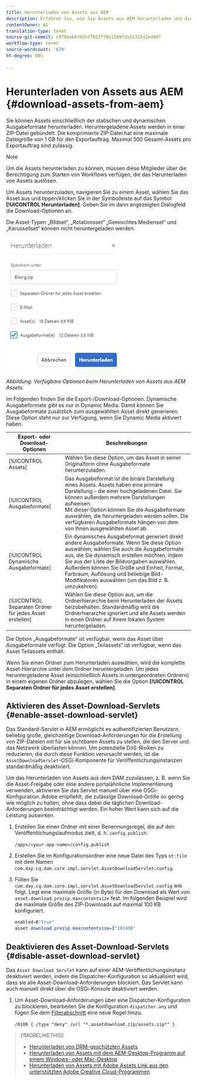 ```yaml
---
title: Herunterladen von Assets aus AEM
description: Erfahren Sie, wie Sie Assets aus AEM herunterladen und die Download-Funktion aktivieren oder deaktivieren.
contentOwner: AG
translation-type: tm+mt
source-git-commit: c978be66702b7f032f78a1509f2a11315d1ed89f
workflow-type: tm+mt
source-wordcount: '670'
ht-degree: 98%

---
```



# Herunterladen von Assets aus AEM  {#download-assets-from-aem}

Sie können Assets einschließlich der statischen und dynamischen Ausgabeformate herunterladen. Heruntergeladene Assets werden in einer ZIP-Datei gebündelt. Die komprimierte ZIP-Datei hat eine maximale Dateigröße von 1 GB für den Exportauftrag. Maximal 500 Gesamt-Assets pro Exportauftrag sind zulässig.

>[!NOTE]
>
>Um die Assets herunterladen zu können, müssen diese Mitglieder über die Berechtigung zum Starten von Workflows verfügen, die das Herunterladen von Assets auslösen.

Um Assets herunterzuladen, navigieren Sie zu einem Asset, wählen Sie das Asset aus und tippen/klicken Sie in der Symbolleiste auf das Symbol **[!UICONTROL Herunterladen]**. Geben Sie im dann angezeigten Dialogfeld die Download-Optionen an.

Die Asset-Typen „Bildset“, „Rotationsset“ „Gemischtes Medienset“ und „Karussellset“ können nicht heruntergeladen werden.

![Verfügbare Optionen beim Herunterladen von Assets aus AEM Assets](assets/asset_download_dialog.png)

*Abbildung: Verfügbare Optionen beim Herunterladen von Assets aus AEM Assets.*

Im Folgenden finden Sie die Export-/Download-Optionen. Dynamische Ausgabeformate gibt es nur in Dynamic Media. Damit können Sie Ausgabeformate zusätzlich zum ausgewählten Asset direkt generieren. Diese Option steht nur zur Verfügung, wenn Sie Dynamic Media aktiviert haben.

| Export- oder Download-Optionen | Beschreibungen |
|---|---|
| [!UICONTROL Assets] | Wählen Sie diese Option, um das Asset in seiner Originalform ohne Ausgabeformate herunterzuladen. |
| [!UICONTROL Ausgabeformate] | Das Ausgabeformat ist die binäre Darstellung eines Assets. Assets haben eine primäre Darstellung – die einer hochgeladenen Datei. Sie können außerdem mehrere Darstellungen aufweisen. <br> Mit dieser Option können Sie die Ausgabeformate auswählen, die heruntergeladen werden sollen. Die verfügbaren Ausgabeformate hängen von dem von Ihnen ausgewählten Asset ab. |
| [!UICONTROL Dynamische Ausgabeformate] | Ein dynamisches Ausgabeformat generiert direkt andere Ausgabeformate. Wenn Sie diese Option auswählen, wählen Sie auch die Ausgabeformate aus, die Sie dynamisch erstellen möchten, indem Sie aus der Liste der Bildvorgaben auswählen. Außerdem können Sie Größe und Einheit, Format, Farbraum, Auflösung und beliebige Bild-Modifikatoren auswählen (um das Bild z. B. umzukehren). |
| [!UICONTROL Separaten Ordner für jedes Asset erstellen] | Wählen Sie diese Option aus, um die Ordnerhierarchie beim Herunterladen der Assets beizubehalten. Standardmäßig wird die Ordnerhierarchie ignoriert und alle Assets werden in einen Ordner auf Ihrem lokalen System heruntergeladen. |

Die Option „Ausgabeformate“ ist verfügbar, wenn das Asset über Ausgabeformate verfügt. Die Option „Teilassets“ ist verfügbar, wenn das Asset Teilassets enthält.

Wenn Sie einen Ordner zum Herunterladen auswählen, wird die komplette Asset-Hierarchie unter dem Ordner heruntergeladen. Um jedes heruntergeladene Asset (einschließlich Assets in untergeordneten Ordnern) in einem eigenen Ordner abzulegen, wählen Sie die Option **[!UICONTROL Separaten Ordner für jedes Asset erstellen]**.

## Aktivieren des Asset-Download-Servlets {#enable-asset-download-servlet}

Das Standard-Servlet in AEM ermöglicht es authentifizierten Benutzern, beliebig große, gleichzeitige Download-Anforderungen für die Erstellung von ZIP-Dateien mit für sie sichtbaren Assets zu stellen, die den Server und das Netzwerk überlasten können. Um potenzielle DoS-Risiken zu reduzieren, die durch diese Funktion verursacht werden, ist die `AssetDownloadServlet`-OSGi-Komponente für Veröffentlichungsinstanzen standardmäßig deaktiviert.

Um das Herunterladen von Assets aus dem DAM zuzulassen, z. B. wenn Sie die Asset-Freigabe oder eine andere portalähnliche Implementierung verwenden, aktivieren Sie das Servlet manuell über eine OSGi-Konfiguration. Adobe empfiehlt, die zulässige Download-Größe so gering wie möglich zu halten, ohne dass dabei die täglichen Download-Anforderungen beeinträchtigt werden. Ein hoher Wert kann sich auf die Leistung auswirken.

1. Erstellen Sie einen Ordner mit einer Benennungsregel, die auf den Veröffentlichungslaufmodus zielt, d. h. `config.publish`:

   `/apps/<your-app-name>/config.publish`

1. Erstellen Sie im Konfigurationsordner eine neue Datei des Typs `nt:file` mit dem Namen `com.day.cq.dam.core.impl.servlet.AssetDownloadServlet.config`.
1. Füllen Sie `com.day.cq.dam.core.impl.servlet.AssetDownloadServlet.config` wie folgt. Legt eine maximale Größe (in Byte) für den Download als Wert von `asset.download.prezip.maxcontentsize` fest. Im folgenden Beispiel wird die maximale Größe des ZIP-Downloads auf maximal 100 KB konfiguriert.

   ```java
   enabled=B"true"
   asset.download.prezip.maxcontentsize=I"102400"
   ```

## Deaktivieren des Asset-Download-Servlets {#disable-asset-download-servlet}

Das `Asset Download Servlet` kann auf einer AEM-Veröffentlichungsinstanz deaktiviert werden, indem die Dispatcher-Konfiguration so aktualisiert wird, dass sie alle Asset-Download-Anforderungen blockiert. Das Servlet kann auch manuell direkt über die OSGi-Konsole deaktiviert werden.

1. Um Asset-Download-Anforderungen über eine Dispatcher-Konfiguration zu blockieren, bearbeiten Sie die Konfiguration `dispatcher.any` und fügen Sie dem [Filterabschnitt](https://docs.adobe.com/content/help/en/experience-manager-dispatcher/using/configuring/dispatcher-configuration.html#defining-a-filter) eine neue Regel hinzu.

   `/0100 { /type "deny" /url "*.assetdownload.zip/assets.zip*" }`

>[!MORELIKETHIS]
>
>* [Herunterladen von DRM-geschützten Assets](drm.md)
>* [Herunterladen von Assets mit dem AEM-Desktop-Programm auf einem Windows- oder Mac-Desktop](https://helpx.adobe.com/de/experience-manager/desktop-app/aem-desktop-app.html)
>* [Herunterladen von Assets mit Adobe Assets Link aus den unterstützten Adobe Creative Cloud-Programmen](https://helpx.adobe.com/de/enterprise/using/manage-assets-using-adobe-asset-link.html)

